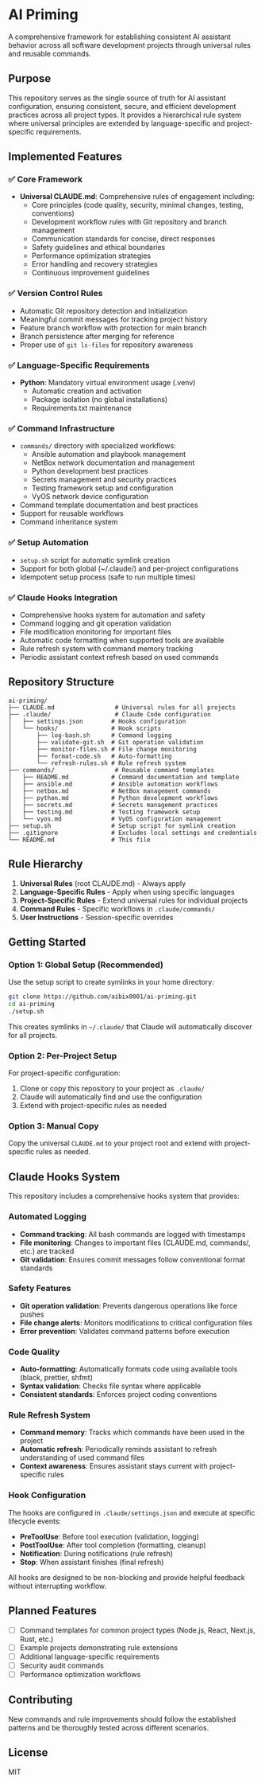 # AI Priming

A comprehensive framework for establishing consistent AI assistant behavior across all software development projects through universal rules and reusable commands.

## Purpose

This repository serves as the single source of truth for AI assistant configuration, ensuring consistent, secure, and efficient development practices across all project types. It provides a hierarchical rule system where universal principles are extended by language-specific and project-specific requirements.

## Implemented Features

### ✅ Core Framework
- **Universal CLAUDE.md**: Comprehensive rules of engagement including:
  - Core principles (code quality, security, minimal changes, testing, conventions)
  - Development workflow rules with Git repository and branch management
  - Communication standards for concise, direct responses
  - Safety guidelines and ethical boundaries
  - Performance optimization strategies
  - Error handling and recovery strategies
  - Continuous improvement guidelines

### ✅ Version Control Rules
- Automatic Git repository detection and initialization
- Meaningful commit messages for tracking project history
- Feature branch workflow with protection for main branch
- Branch persistence after merging for reference
- Proper use of `git ls-files` for repository awareness

### ✅ Language-Specific Requirements
- **Python**: Mandatory virtual environment usage (.venv)
  - Automatic creation and activation
  - Package isolation (no global installations)
  - Requirements.txt maintenance

### ✅ Command Infrastructure
- `commands/` directory with specialized workflows:
  - Ansible automation and playbook management
  - NetBox network documentation and management
  - Python development best practices
  - Secrets management and security practices
  - Testing framework setup and configuration
  - VyOS network device configuration
- Command template documentation and best practices
- Support for reusable workflows
- Command inheritance system

### ✅ Setup Automation
- `setup.sh` script for automatic symlink creation
- Support for both global (~/.claude/) and per-project configurations
- Idempotent setup process (safe to run multiple times)

### ✅ Claude Hooks Integration
- Comprehensive hooks system for automation and safety
- Command logging and git operation validation
- File modification monitoring for important files
- Automatic code formatting when supported tools are available
- Rule refresh system with command memory tracking
- Periodic assistant context refresh based on used commands

## Repository Structure

```
ai-priming/
├── CLAUDE.md                 # Universal rules for all projects
├── .claude/                  # Claude Code configuration
│   ├── settings.json        # Hooks configuration
│   └── hooks/               # Hook scripts
│       ├── log-bash.sh      # Command logging
│       ├── validate-git.sh  # Git operation validation
│       ├── monitor-files.sh # File change monitoring
│       ├── format-code.sh   # Auto-formatting
│       └── refresh-rules.sh # Rule refresh system
├── commands/                 # Reusable command templates
│   ├── README.md            # Command documentation and template
│   ├── ansible.md           # Ansible automation workflows
│   ├── netbox.md            # NetBox management commands
│   ├── python.md            # Python development workflows
│   ├── secrets.md           # Secrets management practices
│   ├── testing.md           # Testing framework setup
│   └── vyos.md              # VyOS configuration management
├── setup.sh                 # Setup script for symlink creation
├── .gitignore               # Excludes local settings and credentials
└── README.md                # This file
```

## Rule Hierarchy

1. **Universal Rules** (root CLAUDE.md) - Always apply
2. **Language-Specific Rules** - Apply when using specific languages
3. **Project-Specific Rules** - Extend universal rules for individual projects
4. **Command Rules** - Specific workflows in `.claude/commands/`
5. **User Instructions** - Session-specific overrides

## Getting Started

### Option 1: Global Setup (Recommended)

Use the setup script to create symlinks in your home directory:

```bash
git clone https://github.com/aibix0001/ai-priming.git
cd ai-priming
./setup.sh
```

This creates symlinks in `~/.claude/` that Claude will automatically discover for all projects.

### Option 2: Per-Project Setup

For project-specific configuration:

1. Clone or copy this repository to your project as `.claude/`
2. Claude will automatically find and use the configuration
3. Extend with project-specific rules as needed

### Option 3: Manual Copy

Copy the universal `CLAUDE.md` to your project root and extend with project-specific rules as needed.

## Claude Hooks System

This repository includes a comprehensive hooks system that provides:

### Automated Logging
- **Command tracking**: All bash commands are logged with timestamps
- **File monitoring**: Changes to important files (CLAUDE.md, commands/, etc.) are tracked
- **Git validation**: Ensures commit messages follow conventional format standards

### Safety Features
- **Git operation validation**: Prevents dangerous operations like force pushes
- **File change alerts**: Monitors modifications to critical configuration files
- **Error prevention**: Validates command patterns before execution

### Code Quality
- **Auto-formatting**: Automatically formats code using available tools (black, prettier, shfmt)
- **Syntax validation**: Checks file syntax where applicable
- **Consistent standards**: Enforces project coding conventions

### Rule Refresh System
- **Command memory**: Tracks which commands have been used in the project
- **Automatic refresh**: Periodically reminds assistant to refresh understanding of used command files
- **Context awareness**: Ensures assistant stays current with project-specific rules

### Hook Configuration
The hooks are configured in `.claude/settings.json` and execute at specific lifecycle events:
- **PreToolUse**: Before tool execution (validation, logging)
- **PostToolUse**: After tool completion (formatting, cleanup)
- **Notification**: During notifications (rule refresh)
- **Stop**: When assistant finishes (final refresh)

All hooks are designed to be non-blocking and provide helpful feedback without interrupting workflow.

## Planned Features

- [ ] Command templates for common project types (Node.js, React, Next.js, Rust, etc.)
- [ ] Example projects demonstrating rule extensions
- [ ] Additional language-specific requirements
- [ ] Security audit commands
- [ ] Performance optimization workflows

## Contributing

New commands and rule improvements should follow the established patterns and be thoroughly tested across different scenarios.

## License

MIT